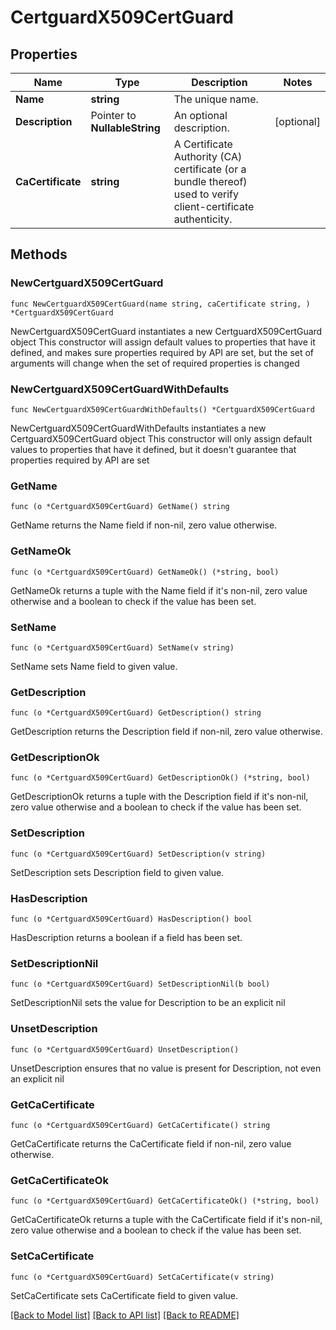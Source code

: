 # CertguardX509CertGuard

## Properties

Name | Type | Description | Notes
------------ | ------------- | ------------- | -------------
**Name** | **string** | The unique name. | 
**Description** | Pointer to **NullableString** | An optional description. | [optional] 
**CaCertificate** | **string** | A Certificate Authority (CA) certificate (or a bundle thereof) used to verify client-certificate authenticity. | 

## Methods

### NewCertguardX509CertGuard

`func NewCertguardX509CertGuard(name string, caCertificate string, ) *CertguardX509CertGuard`

NewCertguardX509CertGuard instantiates a new CertguardX509CertGuard object
This constructor will assign default values to properties that have it defined,
and makes sure properties required by API are set, but the set of arguments
will change when the set of required properties is changed

### NewCertguardX509CertGuardWithDefaults

`func NewCertguardX509CertGuardWithDefaults() *CertguardX509CertGuard`

NewCertguardX509CertGuardWithDefaults instantiates a new CertguardX509CertGuard object
This constructor will only assign default values to properties that have it defined,
but it doesn't guarantee that properties required by API are set

### GetName

`func (o *CertguardX509CertGuard) GetName() string`

GetName returns the Name field if non-nil, zero value otherwise.

### GetNameOk

`func (o *CertguardX509CertGuard) GetNameOk() (*string, bool)`

GetNameOk returns a tuple with the Name field if it's non-nil, zero value otherwise
and a boolean to check if the value has been set.

### SetName

`func (o *CertguardX509CertGuard) SetName(v string)`

SetName sets Name field to given value.


### GetDescription

`func (o *CertguardX509CertGuard) GetDescription() string`

GetDescription returns the Description field if non-nil, zero value otherwise.

### GetDescriptionOk

`func (o *CertguardX509CertGuard) GetDescriptionOk() (*string, bool)`

GetDescriptionOk returns a tuple with the Description field if it's non-nil, zero value otherwise
and a boolean to check if the value has been set.

### SetDescription

`func (o *CertguardX509CertGuard) SetDescription(v string)`

SetDescription sets Description field to given value.

### HasDescription

`func (o *CertguardX509CertGuard) HasDescription() bool`

HasDescription returns a boolean if a field has been set.

### SetDescriptionNil

`func (o *CertguardX509CertGuard) SetDescriptionNil(b bool)`

 SetDescriptionNil sets the value for Description to be an explicit nil

### UnsetDescription
`func (o *CertguardX509CertGuard) UnsetDescription()`

UnsetDescription ensures that no value is present for Description, not even an explicit nil
### GetCaCertificate

`func (o *CertguardX509CertGuard) GetCaCertificate() string`

GetCaCertificate returns the CaCertificate field if non-nil, zero value otherwise.

### GetCaCertificateOk

`func (o *CertguardX509CertGuard) GetCaCertificateOk() (*string, bool)`

GetCaCertificateOk returns a tuple with the CaCertificate field if it's non-nil, zero value otherwise
and a boolean to check if the value has been set.

### SetCaCertificate

`func (o *CertguardX509CertGuard) SetCaCertificate(v string)`

SetCaCertificate sets CaCertificate field to given value.



[[Back to Model list]](../README.md#documentation-for-models) [[Back to API list]](../README.md#documentation-for-api-endpoints) [[Back to README]](../README.md)


